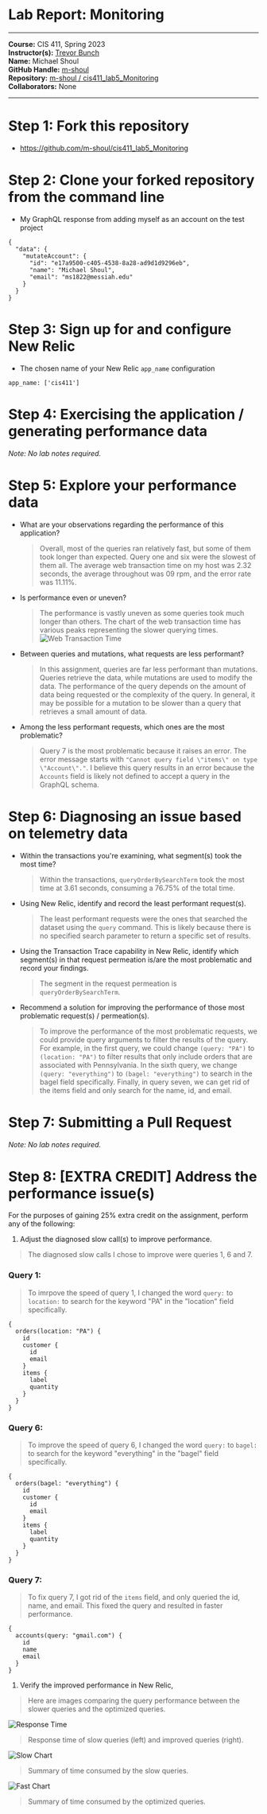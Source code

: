 # Lab Report: Monitoring
___
**Course:** CIS 411, Spring 2023  
**Instructor(s):** [Trevor Bunch](https://github.com/trevordbunch)  
**Name:** Michael Shoul  
**GitHub Handle:** [m-shoul](https://github.com/m-shoul)  
**Repository:** [m-shoul / cis411_lab5_Monitoring](https://github.com/m-shoul/cis411_lab5_Monitoring)  
**Collaborators:** None
___

# Step 1: Fork this repository
- https://github.com/m-shoul/cis411_lab5_Monitoring

# Step 2: Clone your forked repository from the command line
- My GraphQL response from adding myself as an account on the test project
```
{
  "data": {
    "mutateAccount": {
      "id": "e17a9500-c405-4538-8a28-ad9d1d9296eb",
      "name": "Michael Shoul",
      "email": "ms1822@messiah.edu"
    }
  }
}
```

# Step 3: Sign up for and configure New Relic
- The chosen name of your New Relic ```app_name``` configuration
```
app_name: ['cis411']
```

# Step 4: Exercising the application / generating performance data

_Note: No lab notes required._

# Step 5: Explore your performance data
* What are your observations regarding the performance of this application? 
  > Overall, most of the queries ran relatively fast, but some of them took longer than expected. Query one and six were the slowest of them all. The average web transaction time on my host was 2.32 seconds, the average throughout was 09 rpm, and the error rate was 11.11%.
* Is performance even or uneven? 
  > The performance is vastly uneven as some queries took much longer than others. The chart of the web transaction time has various peaks representing the slower querying times.
  ![Web Transaction Time](../assets/WebTime.png)
* Between queries and mutations, what requests are less performant? 
  > In this assignment, queries are far less performant than mutations. Queries retrieve the data, while mutations are used to modify the data. The performance of the query depends on the amount of data being requested or the complexity of the query. In general, it may be possible for a mutation to be slower than a query that retrieves a small amount of data.
* Among the less performant requests, which ones are the most problematic?
  > Query 7 is the most problematic because it raises an error. The error message starts with ```"Cannot query field \"items\" on type \"Account\"."```. I believe this query results in an error because the ```Accounts``` field is likely not defined to accept a query in the GraphQL schema.

# Step 6: Diagnosing an issue based on telemetry data
* Within the transactions you're examining, what segment(s) took the most time?
  > Within the transactions, ```queryOrderBySearchTerm``` took the most time at 3.61 seconds, consuming a 76.75% of the total time.
* Using New Relic, identify and record the least performant request(s).
  > The least performant requests were the ones that searched the dataset using the ```query``` command. This is likely because there is no specified search parameter to return a specific set of results. 
* Using the Transaction Trace capability in New Relic, identify which segment(s) in that request permeation is/are the most problematic and record your findings.
  > The segment in the request permeation is ```queryOrderBySearchTerm```.
* Recommend a solution for improving the performance of those most problematic request(s) / permeation(s).
  > To improve the performance of the most problematic requests, we could provide query arguments to filter the results of the query. For example, in the first query, we could change ```(query: "PA")``` to ```(location: "PA")``` to filter results that only include orders that are associated with Pennsylvania. In the sixth query, we change ```(query: "everything")``` to ```(bagel: "everything")``` to search in the bagel field specifically. Finally, in query seven, we can get rid of the items field and only search for the name, id, and email.

# Step 7: Submitting a Pull Request
_Note: No lab notes required._

# Step 8: [EXTRA CREDIT] Address the performance issue(s)
For the purposes of gaining 25% extra credit on the assignment, perform any of the following:
1. Adjust the diagnosed slow call(s) to improve performance. 
  > The diagnosed slow calls I chose to improve were queries 1, 6 and 7. 
  
  ### Query 1:
  > To imrpove the speed of query 1, I changed the word ```query:``` to ```location:``` to search for the keyword "PA" in the "location" field specifically.
```
{
  orders(location: "PA") {
    id
    customer {
      id
      email
    }
    items {
      label
      quantity
    }
  }
}
```

 ### Query 6:
  > To improve the speed of query 6, I changed the word ```query:``` to ```bagel:``` to search for the keyword "everything" in the "bagel" field specifically.
```
{
  orders(bagel: "everything") {
    id
    customer {
      id
      email
    }
    items {
      label
      quantity
    }
  }
}
```
 ### Query 7:
 > To fix query 7, I got rid of the ```items``` field, and only queried the id, name, and email. This fixed the query and resulted in faster performance.

```
{
  accounts(query: "gmail.com") {
    id
    name
    email
  }
}
```

1. Verify the improved performance in New Relic, 

> Here are images comparing the query performance between the slower queries and the optimized queries.

![Response Time](../assets/Improvements.png)
> Response time of slow queries (left) and improved queries (right).

![Slow Chart](../assets/SumSlow.png)
> Summary of time consumed by the slow queries.

![Fast Chart](../assets/SumImprove.png)
> Summary of time consumed by the optimized queries.